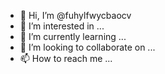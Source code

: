 - 👋 Hi, I’m @fuhylfwycbaocv
- 👀 I’m interested in ...
- 🌱 I’m currently learning ...
- 💞️ I’m looking to collaborate on ...
- 📫 How to reach me ...

<!---
fuhylfwycbaocv/fuhylfwycbaocv is a ✨ special ✨ repository because its `README.md` (this file) appears on your GitHub profile.
You can click the Preview link to take a look at your changes.
--->
